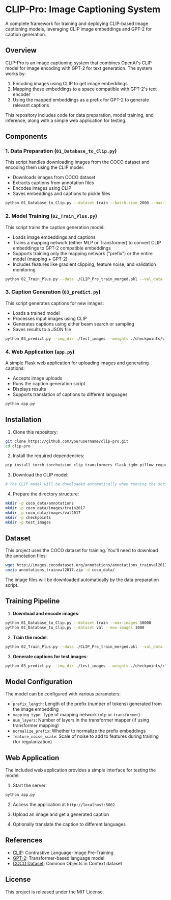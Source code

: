 # CLIP-Pro: Image Captioning System

A complete framework for training and deploying CLIP-based image captioning models, leveraging CLIP image embeddings and GPT-2 for caption generation.

## Overview

CLIP-Pro is an image captioning system that combines OpenAI's CLIP model for image encoding with GPT-2 for text generation. The system works by:

1. Encoding images using CLIP to get image embeddings
2. Mapping these embeddings to a space compatible with GPT-2's text encoder
3. Using the mapped embeddings as a prefix for GPT-2 to generate relevant captions

This repository includes code for data preparation, model training, and inference, along with a simple web application for testing.

## Components

### 1. Data Preparation (`01_Database_to_Clip.py`)

This script handles downloading images from the COCO dataset and encoding them using the CLIP model:

- Downloads images from COCO dataset
- Extracts captions from annotation files
- Encodes images using CLIP
- Saves embeddings and captions to pickle files

```bash
python 01_Database_to_Clip.py --dataset train --batch-size 2000 --max-images 200
```

### 2. Model Training (`02_Train_Plus.py`) 

This script trains the caption generation model:

- Loads image embeddings and captions
- Trains a mapping network (either MLP or Transformer) to convert CLIP embeddings to GPT-2 compatible embeddings
- Supports training only the mapping network ("prefix") or the entire model (mapping + GPT-2)
- Includes features like gradient clipping, feature noise, and validation monitoring

```bash
python 02_Train_Plus.py --data ./CLIP_Pro_train_merged.pkl --val_data ./CLIP_Pro_val_merged.pkl --mapping_type transformer --prefix_length 40 --epochs 8 --bs 40
```

### 3. Caption Generation (`03_predict.py`)

This script generates captions for new images:

- Loads a trained model
- Processes input images using CLIP
- Generates captions using either beam search or sampling
- Saves results to a JSON file

```bash
python 03_predict.py --img_dir ./test_images --weights ./checkpoints/clip_pro_prefix-best.pt --clip_model RN50x4
```

### 4. Web Application (`app.py`)

A simple Flask web application for uploading images and generating captions:

- Accepts image uploads
- Runs the caption generation script
- Displays results
- Supports translation of captions to different languages

```bash
python app.py
```

## Installation

1. Clone this repository:
```bash
git clone https://github.com/yourusername/clip-pro.git
cd clip-pro
```

2. Install the required dependencies:
```bash
pip install torch torchvision clip transformers flask tqdm pillow requests numpy skimage
```

3. Download the CLIP model:
```bash
# The CLIP model will be downloaded automatically when running the scripts
```

4. Prepare the directory structure:
```bash
mkdir -p coco_data/annotations
mkdir -p coco_data/images/train2017
mkdir -p coco_data/images/val2017
mkdir -p checkpoints
mkdir -p test_images
```

## Dataset

This project uses the COCO dataset for training. You'll need to download the annotation files:

```bash
wget http://images.cocodataset.org/annotations/annotations_trainval2017.zip
unzip annotations_trainval2017.zip -d coco_data/
```

The image files will be downloaded automatically by the data preparation script.

## Training Pipeline

1. **Download and encode images**:
```bash
python 01_Database_to_Clip.py --dataset train --max-images 10000
python 01_Database_to_Clip.py --dataset val --max-images 1000
```

2. **Train the model**:
```bash
python 02_Train_Plus.py --data ./CLIP_Pro_train_merged.pkl --val_data ./CLIP_Pro_val_merged.pkl --mapping_type transformer --prefix_length 40 --epochs 8
```

3. **Generate captions for test images**:
```bash
python 03_predict.py --img_dir ./test_images --weights ./checkpoints/clip_pro_prefix-best.pt
```

## Model Configuration

The model can be configured with various parameters:

- `prefix_length`: Length of the prefix (number of tokens) generated from the image embedding
- `mapping_type`: Type of mapping network (`mlp` or `transformer`)
- `num_layers`: Number of layers in the transformer mapper (if using transformer mapping)
- `normalize_prefix`: Whether to normalize the prefix embeddings
- `feature_noise_scale`: Scale of noise to add to features during training (for regularization)

## Web Application

The included web application provides a simple interface for testing the model:

1. Start the server:
```bash
python app.py
```

2. Access the application at `http://localhost:5002`

3. Upload an image and get a generated caption

4. Optionally translate the caption to different languages

## References

- [CLIP](https://github.com/openai/CLIP): Contrastive Language-Image Pre-Training
- [GPT-2](https://huggingface.co/gpt2): Transformer-based language model
- [COCO Dataset](https://cocodataset.org/): Common Objects in Context dataset

## License

This project is released under the MIT License.